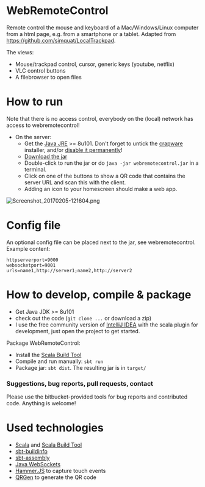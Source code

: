 # WebRemoteControl
Remote control the mouse and keyboard of a Mac/Windows/Linux computer from a html page, e.g. from a smartphone or a tablet. Adapted from https://github.com/simquat/LocalTrackpad.

The views:

- Mouse/trackpad control, cursor, generic keys (youtube, netflix)
- VLC control buttons
- A filebrowser to open files

# How to run
Note that there is no access control, everybody on the (local) network has access to webremotecontrol!

* On the server:
    * Get the [Java JRE](http://www.oracle.com/technetwork/java/javase/downloads/index.html) >= 8u101. Don't forget to untick the [crapware](https://www.google.com/search?q=java+crapware) installer, and/or [disable it permanently](https://www.java.com/en/download/faq/disable_offers.xml)!
    * [Download the jar](https://bitbucket.org/wolfgang/webremotecontrol/downloads)
    * Double-click to run the jar or do `java -jar webremotecontrol.jar` in a terminal.
    * Click on one of the buttons to show a QR code that contains the server URL and scan this with the client.
    * Adding an icon to your homescreen should make a web app.

![Screenshot_20170205-121604.png](https://bitbucket.org/repo/AxyGpB/images/1468820713-Screenshot_20170205-121604.png)

# Config file
An optional config file can be placed next to the jar, see webremotecontrol. Example content:

    httpserverport=9000
    websocketport=9001
    urls=name1,http://server1;name2,http://server2

# How to develop, compile & package

* Get Java JDK >= 8u101
* check out the code (`git clone ...` or download a zip) 
* I use the free community version of [IntelliJ IDEA](https://www.jetbrains.com/idea/download/) with the scala 
plugin for development, just open the project to get started.

Package WebRemoteControl:

* Install the [Scala Build Tool](http://www.scala-sbt.org/)
* Compile and run manually: `sbt run`
* Package jar: `sbt dist`. The resulting jar is in `target/`

### Suggestions, bug reports, pull requests, contact ###
Please use the bitbucket-provided tools for bug reports and contributed code. Anything is welcome!

# Used technologies

* [Scala](http://www.scala-lang.org) and [Scala Build Tool](http://www.scala-sbt.org)
* [sbt-buildinfo](https://github.com/sbt/sbt-buildinfo)
* [sbt-assembly](https://github.com/sbt/sbt-assembly)
* [Java WebSockets](https://github.com/TooTallNate/Java-WebSocket)
* [Hammer.JS](http://hammerjs.github.io/) to capture touch events
* [QRGen](https://github.com/kenglxn/QRGen) to generate the QR code
